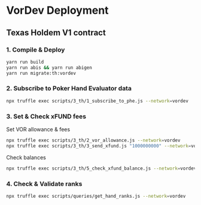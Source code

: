 # VorDev Deployment

## Texas Holdem V1 contract

### 1. Compile & Deploy

```bash
yarn run build
yarn run abis && yarn run abigen
yarn run migrate:th:vordev
```

### 2. Subscribe to Poker Hand Evaluator data

```bash
npx truffle exec scripts/3_th/1_subscribe_to_phe.js --network=vordev
```

### 3. Set & Check xFUND fees

Set VOR allowance & fees

```bash
npx truffle exec scripts/3_th/2_vor_allowance.js --network=vordev
npx truffle exec scripts/3_th/3_send_xfund.js "1000000000" --network=vordev
```

Check balances

```bash
npx truffle exec scripts/3_th/5_check_xfund_balance.js --network=vordev
```

### 4. Check & Validate ranks

```bash
npx truffle exec scripts/queries/get_hand_ranks.js --network=vordev
```
